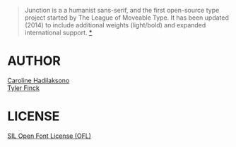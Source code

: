
> Junction is a a humanist sans-serif, and the first open-source type project 
> started by The League of Moveable Type. 
> It has been updated (2014) to include additional weights (light/bold) 
> and expanded international support.
> [*](https://www.theleagueofmoveabletype.com/junction)


AUTHOR
======
[Caroline Hadilaksono](http://hadilaksono.com)    
[Tyler Finck](http://www.tylerfinck.com/)


LICENSE
=======
[SIL Open Font License (OFL)](http://scripts.sil.org/OFL)

